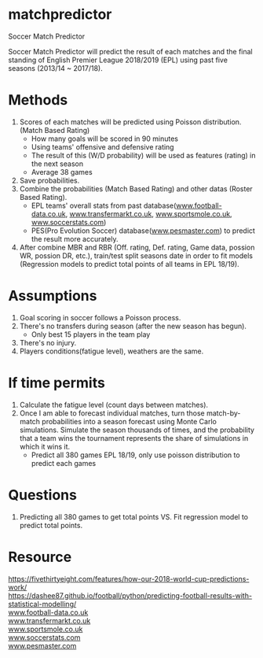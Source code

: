 # matchpredictor
Soccer Match Predictor

Soccer Match Predictor will predict the result of each matches and the final standing of English Premier League 2018/2019 (EPL) using past five seasons (2013/14 ~ 2017/18). 

# Methods
1. Scores of each matches will be predicted using Poisson distribution. (Match Based Rating)
    - How many goals will be scored in 90 minutes
    - Using teams' offensive and defensive rating 
    - The result of this (W/D probability) will be used as features (rating) in the next season
    - Average 38 games   
2. Save probabilities.
3. Combine the probabilities (Match Based Rating) and other datas (Roster Based Rating).
    - EPL teams' overall stats from past database(www.football-data.co.uk, www.transfermarkt.co.uk, www.sportsmole.co.uk, www.soccerstats.com)
    - PES(Pro Evolution Soccer) database(www.pesmaster.com) to predict the result more accurately.
4. After combine MBR and RBR (Off. rating, Def. rating, Game data, possion WR, possion DR, etc.), train/test split seasons date in order to fit models (Regression models to predict total points of all teams in EPL 18/19).

# Assumptions
1. Goal scoring in soccer follows a Poisson process.
2. There's no transfers during season (after the new season has begun).
    - Only best 15 players in the team play
3. There's no injury.
4. Players conditions(fatigue level), weathers are the same.


# If time permits
1. Calculate the fatigue level (count days between matches).
2. Once I am able to forecast individual matches, turn those match-by-match probabilities into a season forecast using Monte Carlo simulations. Simulate the season thousands of times, and the probability that a team wins the tournament represents the share of simulations in which it wins it.
    - Predict all 380 games EPL 18/19, only use poisson distribution to predict each games

# Questions
1. Predicting all 380 games to get total points VS. Fit regression model to predict total points.

# Resource
https://fivethirtyeight.com/features/how-our-2018-world-cup-predictions-work/   
https://dashee87.github.io/football/python/predicting-football-results-with-statistical-modelling/  
www.football-data.co.uk   
www.transfermarkt.co.uk   
www.sportsmole.co.uk   
www.soccerstats.com   
www.pesmaster.com  
